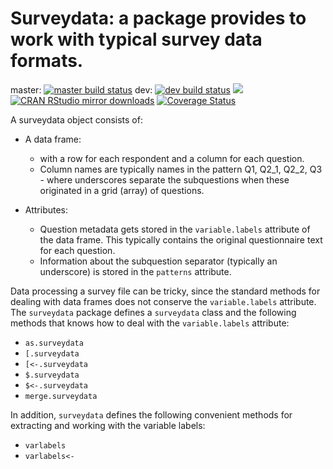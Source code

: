 # Surveydata: a package provides to work with typical survey data formats.

master: [![master build status](https://travis-ci.org/andrie/surveydata.svg?branch=master)](https://travis-ci.org/andrie/surveydata)
dev: [![dev build status](https://travis-ci.org/andrie/surveydata.svg?branch=dev)](https://travis-ci.org/andrie/surveydata)
[![](http://www.r-pkg.org/badges/version/surveydata)](http://www.r-pkg.org/pkg/surveydata)
[![CRAN RStudio mirror downloads](http://cranlogs.r-pkg.org/badges/surveydata)](http://www.r-pkg.org/pkg/surveydata)
[![Coverage Status](https://img.shields.io/codecov/c/github/andrie/surveydata/master.svg)](https://codecov.io/github/andrie/surveydata?branch=master)

A surveydata object consists of:

* A data frame:

  * with a row for each respondent and a column for each question.  
  * Column names are typically names in the pattern Q1, Q2_1, Q2_2, Q3 - where underscores separate the subquestions when these originated in a grid (array) of questions.
* Attributes:

  * Question metadata gets stored in the `variable.labels` attribute of the data frame. This typically contains the original questionnaire text for each question.
  * Information about the subquestion separator (typically an underscore) is stored in the `patterns` attribute.

Data processing a survey file can be tricky, since the standard methods for dealing with data frames does not conserve the `variable.labels` attribute.  The `surveydata` package defines a `surveydata` class and the following methods that knows how to deal with the `variable.labels` attribute:

* `as.surveydata`
* `[.surveydata`
* `[<-.surveydata`
* `$.surveydata`
* `$<-.surveydata`
* `merge.surveydata`

In addition, `surveydata` defines the following convenient methods for extracting and working with the variable labels:

* `varlabels`
* `varlabels<-`
